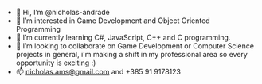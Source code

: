 - 👋 Hi, I’m @nicholas-andrade
- 👀 I’m interested in Game Development and Object Oriented Programming
- 🌱 I’m currently learning C#, JavaScript, C++ and C programming.
- 💞️ I’m looking to collaborate on Game Development or Computer Science projects in general, i'm making a shift in my professional area so every opportunity is exciting :)
- 📫 nicholas.ams@gmail.com and +385 91 9178123


<!---
nicholas-andrade/nicholas-andrade is a ✨ special ✨ repository because its `README.md` (this file) appears on your GitHub profile.
You can click the Preview link to take a look at your changes.
--->

